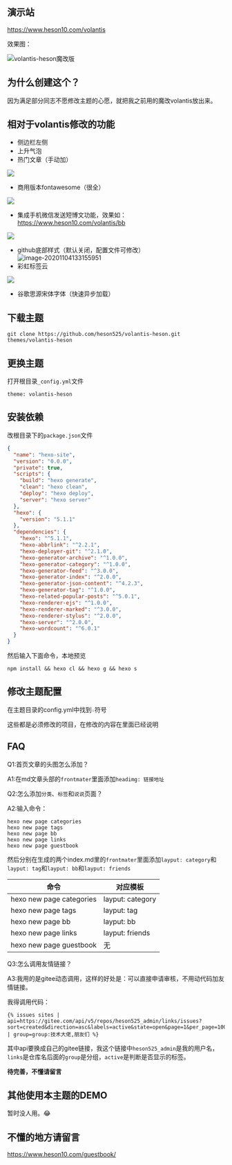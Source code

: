 ## 演示站

https://www.heson10.com/volantis

效果图：

![volantis-heson魔改版](https://7.dusays.com/2020/11/04/a3a0a83094db6.png)



## 为什么创建这个？

因为满足部分同志不愿修改主题的心愿，就把我之前用的魔改volantis放出来。

## 相对于volantis修改的功能

- 侧边栏左侧
- 上升气泡
- 热门文章（手动加）

![](https://7.dusays.com/2020/11/04/aee47db7cb65c.png)

- 商用版本fontawesome（很全）

![](https://7.dusays.com/2020/11/04/a8e55166f33dc.png)

- 集成手机微信发送短博文功能，效果如：https://www.heson10.com/volantis/bb

![](https://7.dusays.com/2020/11/04/17a3553131fa7.png)

- github底部样式（默认关闭，配置文件可修改）
 ![image-20201104133155951](C:\Users\Heson\AppData\Roaming\Typora\typora-user-images\image-20201104133155951.png)
- 彩虹标签云

![](https://7.dusays.com/2020/11/04/f5b40162c7040.png)

- 谷歌思源宋体字体（快速异步加载）

## 下载主题

```
git clone https://github.com/heson525/volantis-heson.git themes/volantis-heson
```

## 更换主题

打开根目录`_config.yml`文件

```
theme: volantis-heson
```

## 安装依赖

改根目录下的`package.json`文件

```json
{
  "name": "hexo-site",
  "version": "0.0.0",
  "private": true,
  "scripts": {
    "build": "hexo generate",
    "clean": "hexo clean",
    "deploy": "hexo deploy",
    "server": "hexo server"
  },
  "hexo": {
    "version": "5.1.1"
  },
  "dependencies": {
    "hexo": "^5.1.1",
    "hexo-abbrlink": "^2.2.1",
    "hexo-deployer-git": "^2.1.0",
    "hexo-generator-archive": "^1.0.0",
    "hexo-generator-category": "^1.0.0",
    "hexo-generator-feed": "^3.0.0",
    "hexo-generator-index": "^2.0.0",
    "hexo-generator-json-content": "^4.2.3",
    "hexo-generator-tag": "^1.0.0",
    "hexo-related-popular-posts": "^5.0.1",
    "hexo-renderer-ejs": "^1.0.0",
    "hexo-renderer-marked": "^3.0.0",
    "hexo-renderer-stylus": "^2.0.0",
    "hexo-server": "^2.0.0",
    "hexo-wordcount": "^6.0.1"
  }
}

```

然后输入下面命令，本地预览

```
npm install && hexo cl && hexo g && hexo s
```

## 修改主题配置

在主题目录的config.yml中找到`☆`符号

这些都是必须修改的项目，在修改的内容在里面已经说明

## FAQ

Q1:首页文章的头图怎么添加？

A1:在md文章头部的`frontmater`里面添加`headimg: 链接地址`

Q2:怎么添加`分类`、`标签`和`说说`页面？

A2:输入命令：

```
hexo new page categories
hexo new page tags
hexo new page bb
hexo new page links          
hexo new page guestbook
```

然后分别在生成的两个index.md里的`frontmater`里面添加`layput: category`和`layput: tag`和`layput: bb`和`layput: friends`

| 命令                     | 对应模板         |
| ------------------------ | ---------------- |
| hexo new page categories | layput: category |
| hexo new page tags       | layput: tag      |
| hexo new page bb         | layput: bb       |
| hexo new page links      | layput: friends  |
| hexo new page guestbook  | 无               |

Q3:怎么调用友情链接？

A3:我用的是gitee动态调用，这样的好处是：可以直接申请审核，不用动代码加友情链接。

我得调用代码：

```
{% issues sites | api=https://gitee.com/api/v5/repos/heson525_admin/links/issues?sort=created&direction=asc&labels=active&state=open&page=1&per_page=100 | group=group:技术大佬,朋友们 %}
```

其中api要换成自己的gitee链接，我这个链接中`heson525_admin`是我的用户名，`links`是仓库名后面的`group`是分组，`active`是判断是否显示的标签。

**待完善，不懂请留言**

## 其他使用本主题的DEMO

暂时没人用。😂

## 不懂的地方请留言

https://www.heson10.com/guestbook/